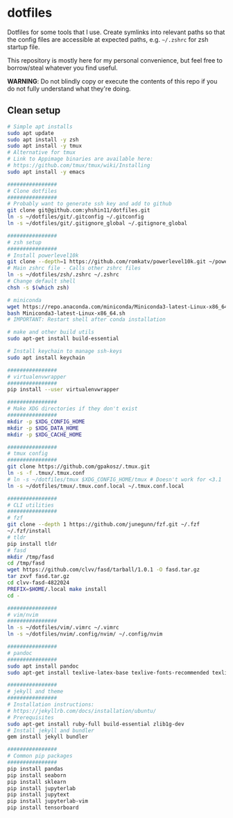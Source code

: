 # dotfiles

Dotfiles for some tools that I use.
Create symlinks into relevant paths so that the config files are accessible at expected paths, e.g. `~/.zshrc` for zsh startup file.

This repository is mostly here for my personal convenience, but feel free to borrow/steal whatever you find useful.

**WARNING**: Do not blindly copy or execute the contents of this repo if you do not fully understand what they're doing.

## Clean setup

```bash
# Simple apt installs
sudo apt update
sudo apt install -y zsh
sudo apt install -y tmux
# Alternative for tmux
# Link to Appimage binaries are available here:
# https://github.com/tmux/tmux/wiki/Installing
sudo apt install -y emacs

################
# Clone dotfiles
################
# Probably want to generate ssh key and add to github
git clone git@github.com:yhshin11/dotfiles.git
ln -s ~/dotfiles/git/.gitconfig ~/.gitconfig
ln -s ~/dotfiles/git/.gitignore_global ~/.gitignore_global

################
# zsh setup
################
# Install powerlevel10k
git clone --depth=1 https://github.com/romkatv/powerlevel10k.git ~/powerlevel10k
# Main zshrc file - Calls other zshrc files
ln -s ~/dotfiles/zsh/.zshrc ~/.zshrc
# Change default shell
chsh -s $(which zsh)

# miniconda
wget https://repo.anaconda.com/miniconda/Miniconda3-latest-Linux-x86_64.sh
bash Miniconda3-latest-Linux-x86_64.sh
# IMPORTANT: Restart shell after conda installation

# make and other build utils
sudo apt-get install build-essential

# Install keychain to manage ssh-keys
sudo apt install keychain
```

```bash
################
# virtualenvwrapper
################
pip install --user virtualenvwrapper

################
# Make XDG directories if they don't exist
################
mkdir -p $XDG_CONFIG_HOME
mkdir -p $XDG_DATA_HOME
mkdir -p $XDG_CACHE_HOME

################
# tmux config
################
git clone https://github.com/gpakosz/.tmux.git
ln -s -f .tmux/.tmux.conf
# ln -s ~/dotfiles/tmux $XDG_CONFIG_HOME/tmux # Doesn't work for <3.1
ln -s ~/dotfiles/tmux/.tmux.conf.local ~/.tmux.conf.local

################
# CLI utilities 
################
# fzf
git clone --depth 1 https://github.com/junegunn/fzf.git ~/.fzf
~/.fzf/install
# tldr
pip install tldr
# fasd
mkdir /tmp/fasd
cd /tmp/fasd
wget https://github.com/clvv/fasd/tarball/1.0.1 -O fasd.tar.gz
tar zxvf fasd.tar.gz
cd clvv-fasd-4822024
PREFIX=$HOME/.local make install
cd -

################
# vim/nvim
################
ln -s ~/dotfiles/vim/.vimrc ~/.vimrc
ln -s ~/dotfiles/nvim/.config/nvim/ ~/.config/nvim
```

```bash
################
# pandoc
################
sudo apt install pandoc
sudo apt-get install texlive-latex-base texlive-fonts-recommended texlive-fonts-extra texlive-latex-extra

################
# jekyll and theme
################
# Installation instructions:
# https://jekyllrb.com/docs/installation/ubuntu/
# Prerequisites
sudo apt-get install ruby-full build-essential zlib1g-dev
# Install jekyll and bundler
gem install jekyll bundler
```

```bash
################
# Common pip packages
################
pip install pandas
pip install seaborn
pip install sklearn
pip install jupyterlab
pip install jupytext
pip install jupyterlab-vim
pip install tensorboard
```
